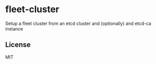 fleet-cluster
=============

Setup a fleet cluster from an etcd cluster and (optionally) and etcd-ca instance

License
-------

MIT
